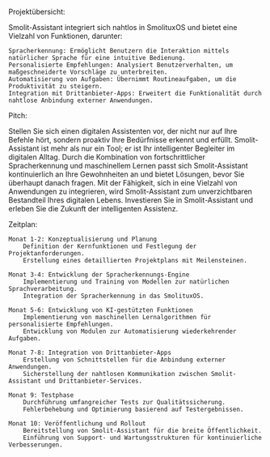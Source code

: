 Projektübersicht:

Smolit-Assistant integriert sich nahtlos in SmolituxOS und bietet eine Vielzahl von Funktionen, darunter:

    Spracherkennung: Ermöglicht Benutzern die Interaktion mittels natürlicher Sprache für eine intuitive Bedienung.
    Personalisierte Empfehlungen: Analysiert Benutzerverhalten, um maßgeschneiderte Vorschläge zu unterbreiten.
    Automatisierung von Aufgaben: Übernimmt Routineaufgaben, um die Produktivität zu steigern.
    Integration mit Drittanbieter-Apps: Erweitert die Funktionalität durch nahtlose Anbindung externer Anwendungen.

Pitch:

Stellen Sie sich einen digitalen Assistenten vor, der nicht nur auf Ihre Befehle hört, sondern proaktiv Ihre Bedürfnisse erkennt und erfüllt. Smolit-Assistant ist mehr als nur ein Tool; er ist Ihr intelligenter Begleiter im digitalen Alltag. Durch die Kombination von fortschrittlicher Spracherkennung und maschinellem Lernen passt sich Smolit-Assistant kontinuierlich an Ihre Gewohnheiten an und bietet Lösungen, bevor Sie überhaupt danach fragen. Mit der Fähigkeit, sich in eine Vielzahl von Anwendungen zu integrieren, wird Smolit-Assistant zum unverzichtbaren Bestandteil Ihres digitalen Lebens. Investieren Sie in Smolit-Assistant und erleben Sie die Zukunft der intelligenten Assistenz.

Zeitplan:

    Monat 1-2: Konzeptualisierung und Planung
        Definition der Kernfunktionen und Festlegung der Projektanforderungen.
        Erstellung eines detaillierten Projektplans mit Meilensteinen.

    Monat 3-4: Entwicklung der Spracherkennungs-Engine
        Implementierung und Training von Modellen zur natürlichen Sprachverarbeitung.
        Integration der Spracherkennung in das SmolituxOS.

    Monat 5-6: Entwicklung von KI-gestützten Funktionen
        Implementierung von maschinellen Lernalgorithmen für personalisierte Empfehlungen.
        Entwicklung von Modulen zur Automatisierung wiederkehrender Aufgaben.

    Monat 7-8: Integration von Drittanbieter-Apps
        Erstellung von Schnittstellen für die Anbindung externer Anwendungen.
        Sicherstellung der nahtlosen Kommunikation zwischen Smolit-Assistant und Drittanbieter-Services.

    Monat 9: Testphase
        Durchführung umfangreicher Tests zur Qualitätssicherung.
        Fehlerbehebung und Optimierung basierend auf Testergebnissen.

    Monat 10: Veröffentlichung und Rollout
        Bereitstellung von Smolit-Assistant für die breite Öffentlichkeit.
        Einführung von Support- und Wartungsstrukturen für kontinuierliche Verbesserungen.
